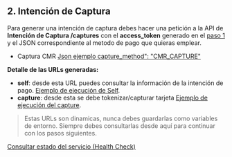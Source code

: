 ## 2. Intención de Captura

Para generar una intención de captura debes hacer una petición a la API de **Intención de Captura /captures** con el **access_token** generado en el [paso 1](obtener-token-acceso.md) y el JSON correspondiente al metodo de pago que quieras emplear.

- Captura CMR [Json ejemplo capture_method": "CMR_CAPTURE" ](json-capture-quickpay-credit.md)


**Detalle de las URLs generadas:**

- **self**: desde esta URL puedes consultar la información de la intención de pago. [Ejemplo de ejecución de Self](self.md).
- **capture**: desde esta se debe tokenizar/capturar tarjeta [Ejemplo de ejecución del capture](capture.md).

> Estas URLs son dinamicas, nunca debes guardarlas como variables de entorno. Siempre debes consultarlas desde aquí para continuar con los pasos siguientes.

[Consultar estado del servicio (Health Check)](health-capture.md)
